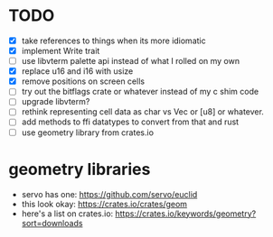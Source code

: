 # TODO

* [x] take references to things when its more idiomatic
* [x] implement Write trait
* [ ] use libvterm palette api instead of what I rolled on my own
* [x] replace u16 and i16 with usize
* [x] remove positions on screen cells
* [ ] try out the bitflags crate or whatever instead of my c shim code
* [ ] upgrade libvterm?
* [ ] rethink representing cell data as char vs Vec<u8> or [u8] or whatever.
* [ ] add methods to ffi datatypes to convert from that and rust
* [ ] use geometry library from crates.io

# geometry libraries

* servo has one: https://github.com/servo/euclid
* this look okay: https://crates.io/crates/geom
* here's a list on crates.io: https://crates.io/keywords/geometry?sort=downloads
